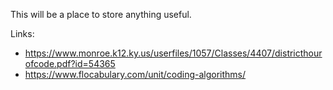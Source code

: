 This will be a place to store anything useful.

Links:
* https://www.monroe.k12.ky.us/userfiles/1057/Classes/4407/districthourofcode.pdf?id=54365
* https://www.flocabulary.com/unit/coding-algorithms/
